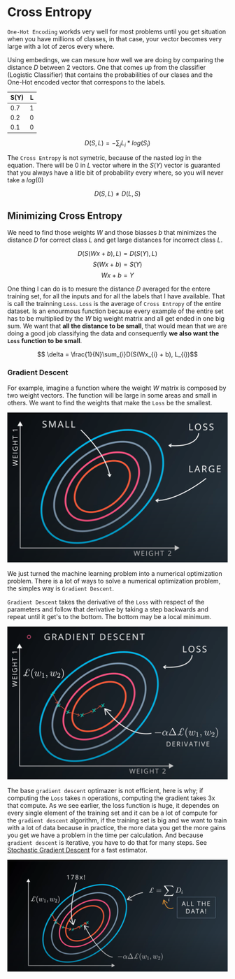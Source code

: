 # Cross Entropy

`One-Hot Encoding` workds very well for most problems until you get situation when you have millions of classes, in that case, your vector becomes very large with a lot of zeros every where.

Using embedings, we can mesure how well we are doing by comparing the distance $D$ between 2 vectors. One that comes up from the classifier (Logistic Classifier) that contains the probabilities of our clases and the One-Hot encoded vector that correspons to the labels.

|S(Y)|L|
|---|---|
|0.7|1|
|0.2|0|
|0.1|0|

$$ D(S,L) = -\sum_{j}L_{i}*log(S_{i}) $$

The `Cross Entropy` is not symetric, because of the nasted $log$ in the equation. There will be 0 in $L$ vector where in the $S(Y)$ vector is guaranted that you always have a litle bit of probability every where, so you will never take a $log(0)$

$$ D(S,L) \neq D(L,S) $$ 

## Minimizing Cross Entropy

We need to find those weights $W$ and those biasses $b$ that minimizes the distance $D$ for correct class $L$ and get large distances for incorrect class $L$. 

$$ D(S(Wx + b),L) = D(S(Y), L) $$ 
$$ S(Wx + b) = S(Y) $$ 
$$ Wx + b = Y $$ 

One thing I can do is to mesure the distance $D$ averaged for the entere training set, for all the inputs and for all the labels that I have available. That is call the trainning `Loss`. `Loss` is the average of `Cross Entropy` of the entire dataset. Is an enourmous function because every example of the entire set has to be multiplied by the $W$ big weight matrix and all get ended in one big sum. We want that **all the distance to be small**, that would mean that we are doing a good job classifying the data and consequently **we also want the `Loss` function to be small**.

$$ \delta = \frac{1}{N}\sum_{i}D(S(Wx_{i} + b), L_{i})$$

### Gradient Descent

For example, imagine a function where the weight $W$ matrix is composed by two weight vectors. The function will be large in some areas and small in others. We want to find the weights that make the `Loss` be the smallest.

![Udacity](../_images/weights-small-large-loss.png)

We just turned the machine learning problem into a numerical optimization problem. There is a lot of ways to solve a numerical optimization problem, the simples way is `Gradient Descent`.

`Gradient Descent` takes the derivative of the `Loss` with respect of the parameters and follow that derivative by taking a step backwards and repeat until it get's to the bottom. The bottom may be a local minimum.

![Udacity](../_images/loss-gradient-descent.png)

The base `gradient descent` optimazer is not efficient, here is why; if computing the `Loss` takes n operations, computing the gradient takes 3x that compute. As we see earlier, the loss function is huge, it dependes on every single element of the training set and it can be a lot of compute for the `gradient descent` algorithm, if the training set is big and we want to train with a lot of data because in practice, the more data you get the more gains you get we have a problem in the time per calculation. And because `gradient descent` is iterative, you have to do that for many steps. See [Stochastic Gradient Descent](../StochasticGradientDescent.md) for a fast estimator.

![Udacity](../_images/gradient-descent-problem.png)
